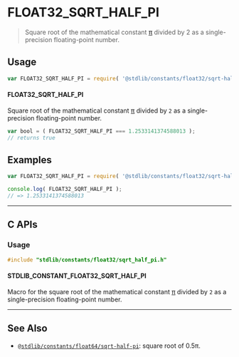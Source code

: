 <!--

@license Apache-2.0

Copyright (c) 2024 The Stdlib Authors.

Licensed under the Apache License, Version 2.0 (the "License");
you may not use this file except in compliance with the License.
You may obtain a copy of the License at

   http://www.apache.org/licenses/LICENSE-2.0

Unless required by applicable law or agreed to in writing, software
distributed under the License is distributed on an "AS IS" BASIS,
WITHOUT WARRANTIES OR CONDITIONS OF ANY KIND, either express or implied.
See the License for the specific language governing permissions and
limitations under the License.

-->

# FLOAT32_SQRT_HALF_PI

> Square root of the mathematical constant [π][@stdlib/constants/float32/pi] divided by 2 as a single-precision floating-point number.

<section class="usage">

## Usage

```javascript
var FLOAT32_SQRT_HALF_PI = require( '@stdlib/constants/float32/sqrt-half-pi' );
```

#### FLOAT32_SQRT_HALF_PI

Square root of the mathematical constant [π][@stdlib/constants/float32/pi] divided by `2` as a single-precision floating-point number.

```javascript
var bool = ( FLOAT32_SQRT_HALF_PI === 1.2533141374588013 );
// returns true
```

</section>

<!-- /.usage -->

<section class="examples">

## Examples

<!-- TODO: better example -->

<!-- eslint no-undef: "error" -->

```javascript
var FLOAT32_SQRT_HALF_PI = require( '@stdlib/constants/float32/sqrt-half-pi' );

console.log( FLOAT32_SQRT_HALF_PI );
// => 1.2533141374588013
```

</section>

<!-- /.examples -->

<!-- C interface documentation. -->

* * *

<section class="c">

## C APIs

<!-- Section to include introductory text. Make sure to keep an empty line after the intro `section` element and another before the `/section` close. -->

<section class="intro">

</section>

<!-- /.intro -->

<!-- C usage documentation. -->

<section class="usage">

### Usage

```c
#include "stdlib/constants/float32/sqrt_half_pi.h"
```

#### STDLIB_CONSTANT_FLOAT32_SQRT_HALF_PI

Macro for the square root of the mathematical constant [π][@stdlib/constants/float32/pi] divided by `2` as a single-precision floating-point number.

</section>

<!-- /.usage -->

<!-- C API usage notes. Make sure to keep an empty line after the `section` element and another before the `/section` close. -->

<section class="notes">

</section>

<!-- /.notes -->

<!-- C API usage examples. -->

<section class="examples">

</section>

<!-- /.examples -->

</section>

<!-- /.c -->

<!-- Section for related `stdlib` packages. Do not manually edit this section, as it is automatically populated. -->

<section class="related">

* * *

## See Also

-   <span class="package-name">[`@stdlib/constants/float64/sqrt-half-pi`][@stdlib/constants/float64/sqrt-half-pi]</span><span class="delimiter">: </span><span class="description">square root of 0.5π.</span>

</section>

<!-- /.related -->

<!-- Section for all links. Make sure to keep an empty line after the `section` element and another before the `/section` close. -->

<section class="links">

[@stdlib/constants/float32/pi]: https://github.com/stdlib-js/stdlib/tree/develop/lib/node_modules/%40stdlib/constants/float32/pi

<!-- <related-links> -->

[@stdlib/constants/float64/sqrt-half-pi]: https://github.com/stdlib-js/stdlib/tree/develop/lib/node_modules/%40stdlib/constants/float64/sqrt-half-pi

<!-- </related-links> -->

</section>

<!-- /.links -->
